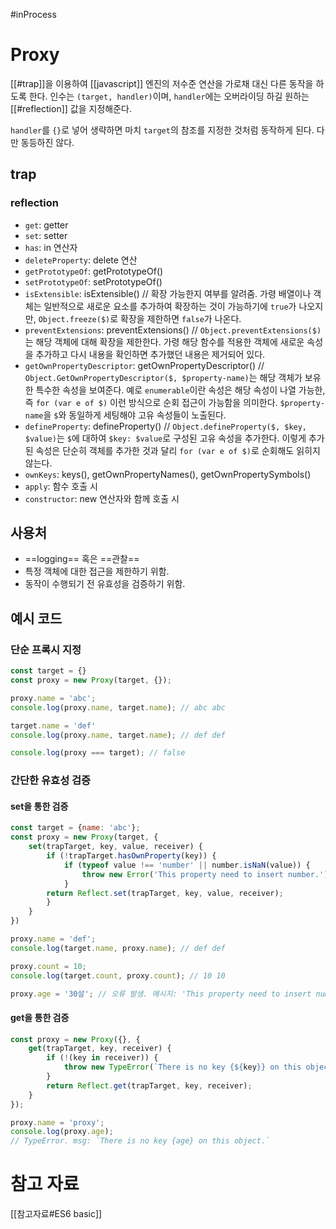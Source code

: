 #inProcess 

# Proxy
[[#trap]]을 이용하여 [[javascript]] 엔진의 저수준 연산을 가로채 대신 다른 동작을 하도록 한다. 인수는 `(target, handler)`이며, `handler`에는 오버라이딩 하길 원하는 [[#reflection]] 값을 지정해준다.

`handler`를 `{}`로 넣어 생략하면 마치 `target`의 참조를 지정한 것처럼 동작하게 된다. 다만 동등하진 않다.

## trap
### reflection
- `get`: getter
- `set`: setter
- `has`: in 연산자
- `deleteProperty`: delete 연산
- `getPrototypeOf`: getPrototypeOf()
- `setPrototypeOf`: setPrototypeOf()
- `isExtensible`: isExtensible() // 확장 가능한지 여부를 알려줌. 가령 배열이나 객체는 일반적으로 새로운 요소를 추가하여 확장하는 것이 가능하기에 `true`가 나오지만, `Object.freeze($)`로 확장을 제한하면 `false`가 나온다.
- `preventExtensions`: preventExtensions() // `Object.preventExtensions($)`는 해당 객체에 대해 확장을 제한한다. 가령 해당 함수를 적용한 객체에 새로운 속성을 추가하고 다시 내용을 확인하면 추가했던 내용은 제거되어 있다.
- `getOwnPropertyDescriptor`: getOwnPropertyDescriptor() // `Object.GetOwnPropertyDescriptor($, $property-name)`는 해당 객체가 보유한 특수한 속성을 보여준다. 예로 `enumerable`이란 속성은 해당 속성이 나열 가능한, 즉 `for (var e of $)` 이런 방식으로 순회 접근이 가능함을 의미한다. `$property-name`을 `$`와 동일하게 세팅해야 고유 속성들이 노출된다. 
- `defineProperty`: defineProperty() // `Object.defineProperty($, $key, $value)`는 `$`에 대하여 `$key: $value`로 구성된 고유 속성을 추가한다. 이렇게 추가된 속성은 단순히 객체를 추가한 것과 달리 `for (var e of $)`로 순회해도 읽히지 않는다.
- `ownKeys`: keys(), getOwnPropertyNames(), getOwnPropertySymbols()
- `apply`: 함수 호출 시
- `constructor`: new 연산자와 함께 호출 시

## 사용처
- ==logging== 혹은 ==관찰==
- 특정 객체에 대한 접근을 제한하기 위함.
- 동작이 수행되기 전 유효성을 검증하기 위함.
## 예시 코드
### 단순 프록시 지정
```js
const target = {}
const proxy = new Proxy(target, {});

proxy.name = 'abc';
console.log(proxy.name, target.name); // abc abc

target.name = 'def'
console.log(proxy.name, target.name); // def def

console.log(proxy === target); // false

```

### 간단한 유효성 검증
#### set을 통한 검증
```js
const target = {name: 'abc'};
const proxy = new Proxy(target, {
	set(trapTarget, key, value, receiver) {
		if (!trapTarget.hasOwnProperty(key)) {
			if (typeof value !== 'number' || number.isNaN(value)) {
				throw new Error('This property need to insert number.');
			}
		return Reflect.set(trapTarget, key, value, receiver);
		}
	}
})

proxy.name = 'def';
console.log(target.name, proxy.name); // def def

proxy.count = 10;
console.log(target.count, proxy.count); // 10 10

proxy.age = '30살'; // 오류 발생. 메시지: 'This property need to insert number.'
```

#### get을 통한 검증
```js
const proxy = new Proxy({}, {
	get(trapTarget, key, receiver) {
		if (!(key in receiver)) {
			throw new TypeError(`There is no key {${key}} on this object.`);
		}
		return Reflect.get(trapTarget, key, receiver);
	}
});

proxy.name = 'proxy';
console.log(proxy.age); 
// TypeError. msg: `There is no key {age} on this object.`
```

# 참고 자료
[[참고자료#ES6 basic]]
